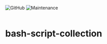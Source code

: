 ![GitHub](https://img.shields.io/github/license/ckaserer/bash-script-collection)
![Maintenance](https://img.shields.io/maintenance/yes/2020)
<br>
<br>

# bash-script-collection